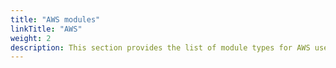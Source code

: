 ```yaml
---
title: "AWS modules"
linkTitle: "AWS"
weight: 2
description: This section provides the list of module types for AWS users to use in Opta configuration files.
---
```

